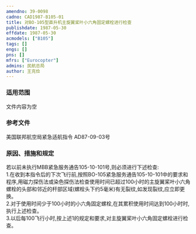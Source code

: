 ```yaml
---
amendno: 39-0098  
cadno: CAD1987-B105-01  
title: 对BO-105型直升机主旋翼桨叶小六角固定螺栓进行检查  
publishdate: 1987-05-30  
effdate: 1987-05-30  
acmodels: ["B105"]  
tags: []  
engs: []  
pns: []  
mfrs: ["Eurocopter"]  
admins: 民航总局  
author: 王克俭  
---
```

  
### 适用范围  
文件内容为空  
  
<!--more-->  
### 参考文件  
  美国联邦航空局紧急适航指令 AD87-09-03号  
  
### 原因、措施和规定  

  若以前未执行MBB紧急服务通告105-10-101号,则必须进行下述检查:  
  1.在收到本指令后的下次飞行前,按照BO-105紧急服务通告105-10-101中的要求和程序,用磁力探伤法或染色探伤法检查使用时间已超过100小时的主旋翼桨叶小六角螺栓的头部和邻近的杆部区域(螺栓头下约5毫米)有无裂纹,如发现裂纹,应立即更换。  
  2.对于使用时间少于100小时的小六角固定螺栓,在其累积使用时间达到100小时时,执行上述检查。  
  3.以后每100飞行小时,按上述1的规定和要求,对主旋翼桨叶小六角固定螺栓进行检查。  
  
